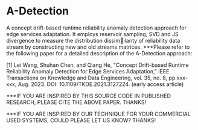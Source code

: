# A-Detection
A concept drift-based runtime reliability anomaly detection approach for edge services adaptation. It employs reservoir sampling, SVD and JS divergence to measure the distribution dissimilarity of reliability data stream by constructing new and old streams matrices.
***Please refer to the following paper for a detailed description of the A-Detection approach:

[1] Lei Wang, Shuhan Chen, and Qiang He, "Concept Drift-based Runtime Reliability Anomaly Detection for Edge Services Adaptation," IEEE Transactions on Knowledge and Data Engineering, vol. 35, no. 8, pp.xxx-xxx, Aug. 2023. DOI: 10.1109/TKDE.2021.3127224. (early access article)

***IF YOU ARE INSPIRED BY THIS SOURCE CODE IN PUBLISHED RESEARCH, PLEASE CITE THE ABOVE PAPER. THANKS!

***IF YOU ARE INSPIRED BY OUR TECHNIQUE FOR YOUR COMMERCIAL USED SYSTEMS, COULD PLEASE LET US KNOW? THANKS!
